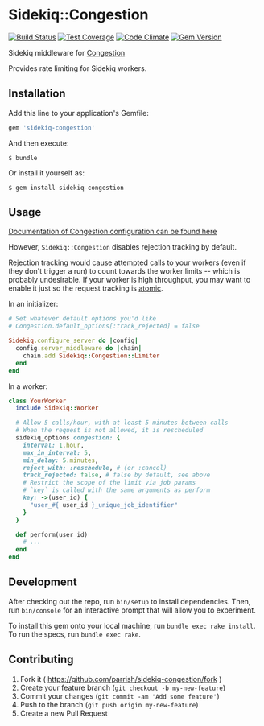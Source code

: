 # Sidekiq::Congestion

[![Build Status](https://travis-ci.org/parrish/Sidekiq-Congestion.svg?branch=master)](https://travis-ci.org/parrish/Sidekiq-Congestion)
[![Test Coverage](https://codeclimate.com/github/parrish/Sidekiq-Congestion/badges/coverage.svg)](https://codeclimate.com/github/parrish/Sidekiq-Congestion)
[![Code Climate](https://codeclimate.com/github/parrish/Sidekiq-Congestion/badges/gpa.svg)](https://codeclimate.com/github/parrish/Sidekiq-Congestion)
[![Gem Version](https://badge.fury.io/rb/sidekiq-congestion.svg)](http://badge.fury.io/rb/sidekiq-congestion)

Sidekiq middleware for [Congestion](https://github.com/parrish/Congestion)

Provides rate limiting for Sidekiq workers.

## Installation

Add this line to your application's Gemfile:

```ruby
gem 'sidekiq-congestion'
```

And then execute:

    $ bundle

Or install it yourself as:

    $ gem install sidekiq-congestion

## Usage

[Documentation of Congestion configuration can be found here](https://github.com/parrish/Congestion#user-content-configuration)

However, `Sidekiq::Congestion` disables rejection tracking by default.

Rejection tracking would cause attempted calls to your workers (even if they don't trigger a run) to count towards the worker limits -- which is probably undesirable.  If your worker is high throughput, you may want to enable it just so the request tracking is [atomic](http://en.wikipedia.org/wiki/Linearizability).

In an initializer:

```ruby
# Set whatever default options you'd like
# Congestion.default_options[:track_rejected] = false

Sidekiq.configure_server do |config|
  config.server_middleware do |chain|
    chain.add Sidekiq::Congestion::Limiter
  end
end
```

In a worker:

```ruby
class YourWorker
  include Sidekiq::Worker

  # Allow 5 calls/hour, with at least 5 minutes between calls
  # When the request is not allowed, it is rescheduled
  sidekiq_options congestion: {
    interval: 1.hour,
    max_in_interval: 5,
    min_delay: 5.minutes,
    reject_with: :reschedule, # (or :cancel)
    track_rejected: false, # false by default, see above
    # Restrict the scope of the limit via job params
    # `key` is called with the same arguments as perform
    key: ->(user_id) {
      "user_#{ user_id }_unique_job_identifier"
    }
  }

  def perform(user_id)
    # ...
  end
end
```

## Development

After checking out the repo, run `bin/setup` to install dependencies. Then, run `bin/console` for an interactive prompt that will allow you to experiment.

To install this gem onto your local machine, run `bundle exec rake install`. To run the specs, run `bundle exec rake`.

## Contributing

1. Fork it ( https://github.com/parrish/sidekiq-congestion/fork )
2. Create your feature branch (`git checkout -b my-new-feature`)
3. Commit your changes (`git commit -am 'Add some feature'`)
4. Push to the branch (`git push origin my-new-feature`)
5. Create a new Pull Request
